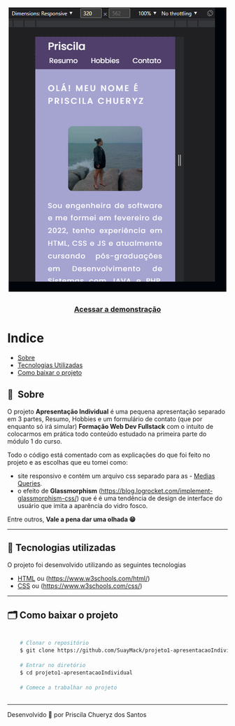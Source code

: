 <h1 align="center">
    <img src="./img/gif.gif">
</h1>

<h3 align="center">
    <a href="#">Acessar a demonstração</a>
<h3 >

# Indice

- [Sobre](#-sobre)
- [Tecnologias Utilizadas](#-tecnologias-utilizadas)
- [Como baixar o projeto](#-como-baixar-o-projeto)

## 🔖&nbsp; Sobre

O projeto **Apresentação Individual** é uma pequena apresentação  separado em 3 partes, Resumo, Hobbies e um formulário de contato (que por enquanto só irá simular) **Formação Web Dev Fullstack** com o intuito de colocarmos em prática todo conteúdo estudado na primeira parte do módulo 1 do curso.

Todo o código está comentado com as explicações do que foi feito no projeto e as escolhas que eu tomei como:
 - site responsivo e contém um arquivo css separado para as - [Medias Queries](https://developer.mozilla.org/pt-BR/docs/Web/CSS/Media_Queries/Using_media_queries).
 - o efeito de **Glassmorphism** (https://blog.logrocket.com/implement-glassmorphism-css/) que é é uma tendência de design de interface do usuário que imita a aparência do vidro fosco.

 Entre outros, **Vale a pena dar uma olhada 😁**

---

## 🚀 Tecnologias utilizadas

O projeto foi desenvolvido utilizando as seguintes tecnologias

- [HTML](https://developer.mozilla.org/pt-BR/docs/Web/HTML) ou (https://www.w3schools.com/html/)
- [CSS](https://developer.mozilla.org/en-US/docs/Web/CSS) ou (https://www.w3schools.com/css/)
---

## 🗂 Como baixar o projeto

```bash

    # Clonar o repositório
    $ git clone https://github.com/SuayMack/projeto1-apresentacaoIndividual.git

    # Entrar no diretório
    $ cd projeto1-apresentacaoIndividual

    # Comece a trabalhar no projeto   
    
```
---

Desenvolvido 💜 por Priscila Chueryz dos Santos